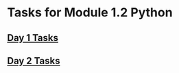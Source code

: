 # Tasks for Module 1.2 Python

## [Day 1 Tasks](./python-task-01.md)

## [Day 2 Tasks](./python-task-02.md)
